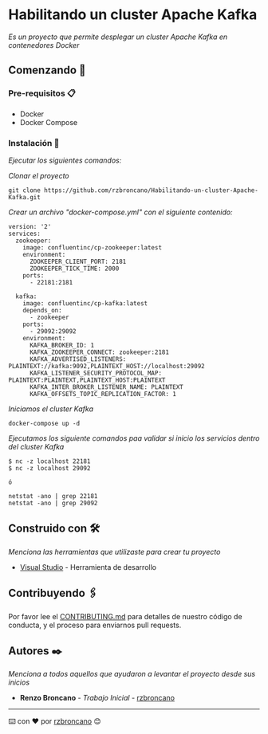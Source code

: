 # Habilitando un cluster Apache Kafka

_Es un proyecto que permite desplegar un cluster Apache Kafka en contenedores Docker_

## Comenzando 🚀
### Pre-requisitos 📋

* Docker
* Docker Compose


### Instalación 🔧

_Ejecutar los siguientes comandos:_

_Clonar el proyecto_

```
git clone https://github.com/rzbroncano/Habilitando-un-cluster-Apache-Kafka.git
```

_Crear un archivo "docker-compose.yml" con el siguiente contenido:_

```
version: '2'
services:
  zookeeper:
    image: confluentinc/cp-zookeeper:latest
    environment:
      ZOOKEEPER_CLIENT_PORT: 2181
      ZOOKEEPER_TICK_TIME: 2000
    ports:
      - 22181:2181
  
  kafka:
    image: confluentinc/cp-kafka:latest
    depends_on:
      - zookeeper
    ports:
      - 29092:29092
    environment:
      KAFKA_BROKER_ID: 1
      KAFKA_ZOOKEEPER_CONNECT: zookeeper:2181
      KAFKA_ADVERTISED_LISTENERS: PLAINTEXT://kafka:9092,PLAINTEXT_HOST://localhost:29092
      KAFKA_LISTENER_SECURITY_PROTOCOL_MAP: PLAINTEXT:PLAINTEXT,PLAINTEXT_HOST:PLAINTEXT
      KAFKA_INTER_BROKER_LISTENER_NAME: PLAINTEXT
      KAFKA_OFFSETS_TOPIC_REPLICATION_FACTOR: 1
```

_Iniciamos el cluster Kafka_

```
docker-compose up -d
```
_Ejecutamos los siguiente comandos paa validar si inicio los servicios dentro del cluster Kafka_


```
$ nc -z localhost 22181
$ nc -z localhost 29092

ó

netstat -ano | grep 22181
netstat -ano | grep 29092
```

## Construido con 🛠️

_Menciona las herramientas que utilizaste para crear tu proyecto_

* [Visual Studio](https://spring.io/) - Herramienta de desarrollo

## Contribuyendo 🖇️

Por favor lee el [CONTRIBUTING.md](https://gist.github.com/villanuevand/xxxxxx) para detalles de nuestro código de conducta, y el proceso para enviarnos pull requests.

## Autores ✒️

_Menciona a todos aquellos que ayudaron a levantar el proyecto desde sus inicios_

* **Renzo Broncano** - *Trabajo Inicial* - [rzbroncano](https://github.com/rzbroncano)


---
⌨️ con ❤️ por [rzbroncano](https://github.com/rzbroncano) 😊
